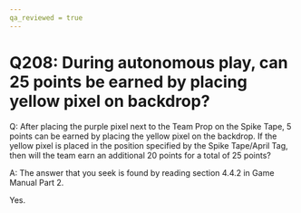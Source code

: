 ```yaml
---
qa_reviewed = true
---
```


# Q208: During autonomous play, can 25 points be earned by placing yellow pixel on backdrop?

Q: After placing the purple pixel next to the Team Prop on the Spike Tape, 5 points can be earned by placing the yellow pixel on the backdrop.  If the yellow pixel is placed in the position specified by the Spike Tape/April Tag, then will the team earn an additional 20 points for a total of 25 points?

A: The answer that you seek is found by reading section 4.4.2 in Game Manual Part 2.

Yes.
